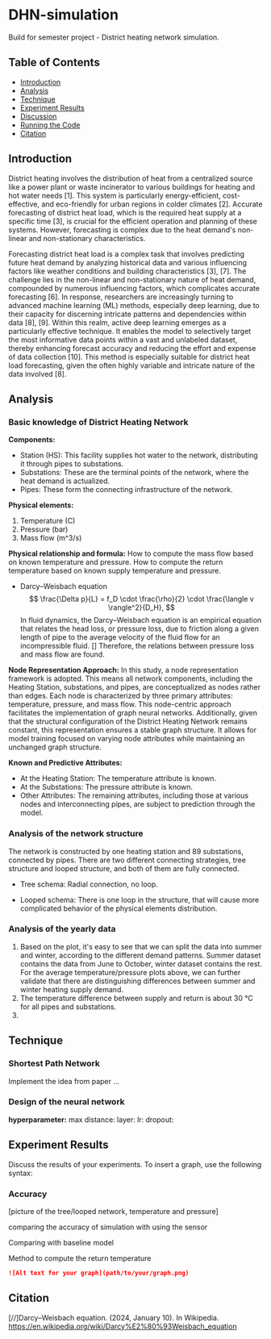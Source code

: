 # DHN-simulation
Build for semester project - District heating network simulation.

## Table of Contents
- [Introduction](#introduction)
- [Analysis](#analysis)
- [Technique](#technique)
- [Experiment Results](#experiment-results)
- [Discussion](#discussion)
- [Running the Code](#running-the-code)
- [Citation](#citation)

## Introduction
District heating involves the distribution of heat from a centralized source like a power plant or waste incinerator to various buildings for heating and hot water needs [1]. This system is particularly energy-efficient, cost-effective, and eco-friendly for urban regions in colder climates [2]. Accurate forecasting of district heat load, which is the required heat supply at a specific time [3], is crucial for the efficient operation and planning of these systems. However, forecasting is complex due to the heat demand's non-linear and non-stationary characteristics.

Forecasting district heat load is a complex task that involves predicting future heat demand by analyzing historical data and various influencing factors like weather conditions and building characteristics [3], [7]. The challenge lies in the non-linear and non-stationary nature of heat demand, compounded by numerous influencing factors, which complicates accurate forecasting [6]. In response, researchers are increasingly turning to advanced machine learning (ML) methods, especially deep learning, due to their capacity for discerning intricate patterns and dependencies within data [8], [9]. Within this realm, active deep learning emerges as a particularly effective technique. It enables the model to selectively target the most informative data points within a vast and unlabeled dataset, thereby enhancing forecast accuracy and reducing the effort and expense of data collection [10]. This method is especially suitable for district heat load forecasting, given the often highly variable and intricate nature of the data involved [8].

## Analysis
### Basic knowledge of District Heating Network
**Components:**
- Station (HS): This facility supplies hot water to the network, distributing it through pipes to substations.
- Substations: These are the terminal points of the network, where the heat demand is actualized.
- Pipes: These form the connecting infrastructure of the network.

**Physical elements:**
1. Temperature (C)
2. Pressure (bar)
3. Mass flow (m^3/s)

**Physical relationship and formula:**
How to compute the mass flow based on known temperature and pressure. 
How to compute the return temperature based on known supply temperature and pressure.
- Darcy–Weisbach equation
  $$
\frac{\Delta p}{L} = f_D \cdot \frac{\rho}{2} \cdot \frac{\langle v \rangle^2}{D_H},
  $$
  In fluid dynamics, the Darcy–Weisbach equation is an empirical equation that relates the head loss, or pressure loss, due to friction along a given length of pipe to the average velocity of the fluid flow for an incompressible fluid. [] Therefore, the relations between pressure loss and mass flow are found.
  
**Node Representation Approach:**
In this study, a node representation framework is adopted. This means all network components, including the Heating Station, substations, and pipes, are conceptualized as nodes rather than edges. Each node is characterized by three primary attributes: temperature, pressure, and mass flow. This node-centric approach facilitates the implementation of graph neural networks. Additionally, given that the structural configuration of the District Heating Network remains constant, this representation ensures a stable graph structure. It allows for model training focused on varying node attributes while maintaining an unchanged graph structure.

**Known and Predictive Attributes:**
- At the Heating Station: The temperature attribute is known.
- At the Substations: The pressure attribute is known.
- Other Attributes: The remaining attributes, including those at various nodes and interconnecting pipes, are subject to prediction through the model.

### Analysis of the network structure
The network is constructed by one heating station and 89 substations, connected by pipes. There are two different connecting strategies, tree structure and looped structure, and both of them are fully connected. 
- Tree schema: Radial connection, no loop.
  
- Looped schema: There is one loop in the structure, that will cause more complicated behavior of the physical elements distribution.
### Analysis of the yearly data
1. Based on the plot, it's easy to see that we can split the data into summer and winter, according to the different demand patterns. Summer dataset contains the data from June to October, winter dataset contains the rest.
   For the average temperature/pressure plots above, we can further validate that there are distinguishing differences between summer and winter heating supply demand.
2. The temperature difference between supply and return is about 30 °C for all pipes and substations.
3. 
## Technique
### Shortest Path Network
Implement the idea from paper ...
### Design of the neural network
**hyperparameter:**
max distance:
layer:
lr:
dropout:

###

## Experiment Results
Discuss the results of your experiments. To insert a graph, use the following syntax:
### Accuracy
[picture of the tree/looped network, temperature and pressure]

comparing the accuracy of simulation with using the sensor

Comparing with baseline model

Method to compute the return temperature

```markdown
![Alt text for your graph](path/to/your/graph.png)
```
## Citation
[//]Darcy–Weisbach equation. (2024, January 10). In Wikipedia. https://en.wikipedia.org/wiki/Darcy%E2%80%93Weisbach_equation
